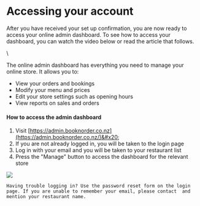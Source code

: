 # Accessing your account

After you have received your set up confirmation, you are now ready to access your online admin dashboard. To see how to access your dashboard, you can watch the video below or read the article that follows.

\


The online admin dashboard has everything you need to manage your online store. It allows you to:

* View your orders and bookings
* Modify your menu and prices
* Edit your store settings such as opening hours
* View reports on sales and orders

#### How to access the admin dashboard

1. Visit [https://admin.booknorder.co.nz](https://admin.booknorder.co.nz/)&#x20;
2. If you are not already logged in, you will be taken to the login page
3. Log in with your email and you will be taken to your restaurant list
4. Press the "Manage" button to access the dashboard for the relevant store

![](https://s3-ap-southeast-2.amazonaws.com/aus-cdn.freshdesk.com/data/helpdesk/attachments/production/51003721531/original/NnnNiMF9zTjrgCjeHHCZ4IMJqfSKPfzg9Q.png?1588478315)

```
Having trouble logging in? Use the password reset form on the login page. If you are unable to remember your email, please contact  and mention your restaurant name.
```
